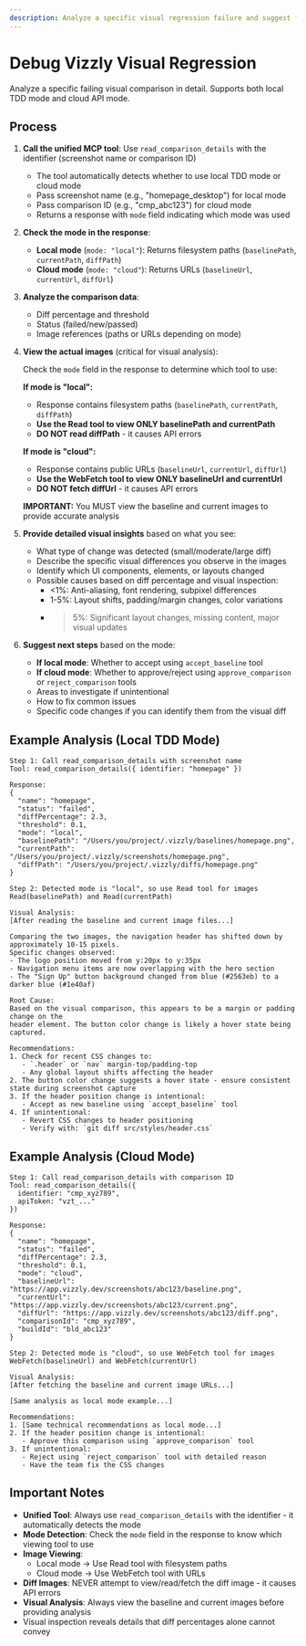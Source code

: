 ```yaml
---
description: Analyze a specific visual regression failure and suggest fixes
---
```


# Debug Vizzly Visual Regression

Analyze a specific failing visual comparison in detail. Supports both local TDD mode and cloud API mode.

## Process

1. **Call the unified MCP tool**: Use `read_comparison_details` with the identifier (screenshot name or comparison ID)
   - The tool automatically detects whether to use local TDD mode or cloud mode
   - Pass screenshot name (e.g., "homepage_desktop") for local mode
   - Pass comparison ID (e.g., "cmp_abc123") for cloud mode
   - Returns a response with `mode` field indicating which mode was used

2. **Check the mode in the response**:
   - **Local mode** (`mode: "local"`): Returns filesystem paths (`baselinePath`, `currentPath`, `diffPath`)
   - **Cloud mode** (`mode: "cloud"`): Returns URLs (`baselineUrl`, `currentUrl`, `diffUrl`)

3. **Analyze the comparison data**:
   - Diff percentage and threshold
   - Status (failed/new/passed)
   - Image references (paths or URLs depending on mode)

4. **View the actual images** (critical for visual analysis):

   Check the `mode` field in the response to determine which tool to use:

   **If mode is "local":**
   - Response contains filesystem paths (`baselinePath`, `currentPath`, `diffPath`)
   - **Use the Read tool to view ONLY baselinePath and currentPath**
   - **DO NOT read diffPath** - it causes API errors

   **If mode is "cloud":**
   - Response contains public URLs (`baselineUrl`, `currentUrl`, `diffUrl`)
   - **Use the WebFetch tool to view ONLY baselineUrl and currentUrl**
   - **DO NOT fetch diffUrl** - it causes API errors

   **IMPORTANT:** You MUST view the baseline and current images to provide accurate analysis

5. **Provide detailed visual insights** based on what you see:
   - What type of change was detected (small/moderate/large diff)
   - Describe the specific visual differences you observe in the images
   - Identify which UI components, elements, or layouts changed
   - Possible causes based on diff percentage and visual inspection:
     - <1%: Anti-aliasing, font rendering, subpixel differences
     - 1-5%: Layout shifts, padding/margin changes, color variations
     - > 5%: Significant layout changes, missing content, major visual updates

6. **Suggest next steps** based on the mode:
   - **If local mode**: Whether to accept using `accept_baseline` tool
   - **If cloud mode**: Whether to approve/reject using `approve_comparison` or `reject_comparison` tools
   - Areas to investigate if unintentional
   - How to fix common issues
   - Specific code changes if you can identify them from the visual diff

## Example Analysis (Local TDD Mode)

```
Step 1: Call read_comparison_details with screenshot name
Tool: read_comparison_details({ identifier: "homepage" })

Response:
{
  "name": "homepage",
  "status": "failed",
  "diffPercentage": 2.3,
  "threshold": 0.1,
  "mode": "local",
  "baselinePath": "/Users/you/project/.vizzly/baselines/homepage.png",
  "currentPath": "/Users/you/project/.vizzly/screenshots/homepage.png",
  "diffPath": "/Users/you/project/.vizzly/diffs/homepage.png"
}

Step 2: Detected mode is "local", so use Read tool for images
Read(baselinePath) and Read(currentPath)

Visual Analysis:
[After reading the baseline and current image files...]

Comparing the two images, the navigation header has shifted down by approximately 10-15 pixels.
Specific changes observed:
- The logo position moved from y:20px to y:35px
- Navigation menu items are now overlapping with the hero section
- The "Sign Up" button background changed from blue (#2563eb) to a darker blue (#1e40af)

Root Cause:
Based on the visual comparison, this appears to be a margin or padding change on the
header element. The button color change is likely a hover state being captured.

Recommendations:
1. Check for recent CSS changes to:
   - `.header` or `nav` margin-top/padding-top
   - Any global layout shifts affecting the header
2. The button color change suggests a hover state - ensure consistent state during screenshot capture
3. If the header position change is intentional:
   - Accept as new baseline using `accept_baseline` tool
4. If unintentional:
   - Revert CSS changes to header positioning
   - Verify with: `git diff src/styles/header.css`
```

## Example Analysis (Cloud Mode)

```
Step 1: Call read_comparison_details with comparison ID
Tool: read_comparison_details({
  identifier: "cmp_xyz789",
  apiToken: "vzt_..."
})

Response:
{
  "name": "homepage",
  "status": "failed",
  "diffPercentage": 2.3,
  "threshold": 0.1,
  "mode": "cloud",
  "baselineUrl": "https://app.vizzly.dev/screenshots/abc123/baseline.png",
  "currentUrl": "https://app.vizzly.dev/screenshots/abc123/current.png",
  "diffUrl": "https://app.vizzly.dev/screenshots/abc123/diff.png",
  "comparisonId": "cmp_xyz789",
  "buildId": "bld_abc123"
}

Step 2: Detected mode is "cloud", so use WebFetch tool for images
WebFetch(baselineUrl) and WebFetch(currentUrl)

Visual Analysis:
[After fetching the baseline and current image URLs...]

[Same analysis as local mode example...]

Recommendations:
1. [Same technical recommendations as local mode...]
2. If the header position change is intentional:
   - Approve this comparison using `approve_comparison` tool
3. If unintentional:
   - Reject using `reject_comparison` tool with detailed reason
   - Have the team fix the CSS changes
```

## Important Notes

- **Unified Tool**: Always use `read_comparison_details` with the identifier - it automatically detects the mode
- **Mode Detection**: Check the `mode` field in the response to know which viewing tool to use
- **Image Viewing**:
  - Local mode → Use Read tool with filesystem paths
  - Cloud mode → Use WebFetch tool with URLs
- **Diff Images**: NEVER attempt to view/read/fetch the diff image - it causes API errors
- **Visual Analysis**: Always view the baseline and current images before providing analysis
- Visual inspection reveals details that diff percentages alone cannot convey
